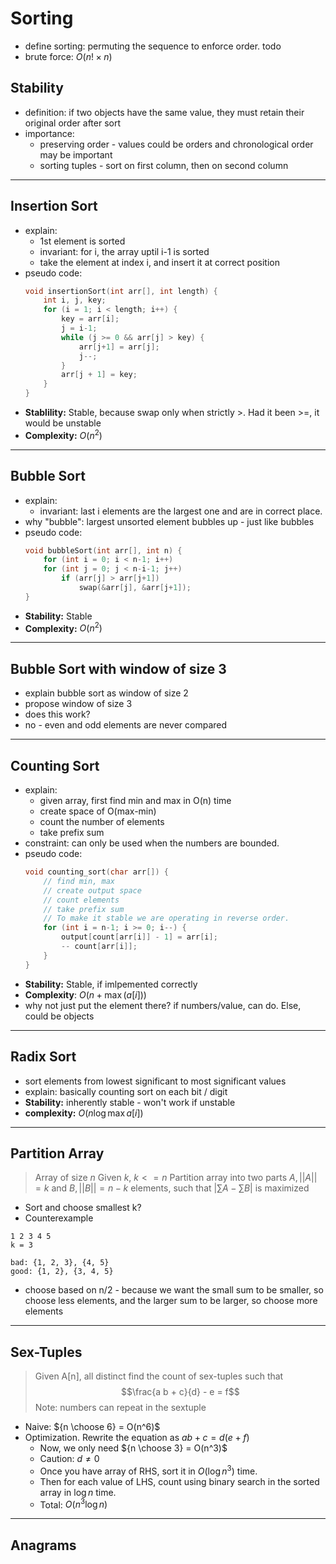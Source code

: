 # Sorting

- define sorting: permuting the sequence to enforce order. todo
- brute force: $O(n! \times n)$


Stability
---------
- definition: if two objects have the same value, they must retain their original order after sort
- importance:
    - preserving order - values could be orders and chronological order may be important
    - sorting tuples - sort on first column, then on second column

-- --

Insertion Sort
--------------
- explain: 
    - 1st element is sorted
    - invariant: for i, the array uptil i-1 is sorted
    - take the element at index i, and insert it at correct position
- pseudo code:
  ```c++
  void insertionSort(int arr[], int length) {
      int i, j, key;
      for (i = 1; i < length; i++) {
          key = arr[i];
          j = i-1;
          while (j >= 0 && arr[j] > key) {
              arr[j+1] = arr[j];
              j--;
          }
          arr[j + 1] = key;
      }
  }
  ```
- **Stablility:** Stable, because swap only when strictly >. Had it been >=, it would be unstable
- **Complexity:** $O(n^2)$

-- --


Bubble Sort
-----------
- explain:
    - invariant: last i elements are the largest one and are in correct place.
- why "bubble": largest unsorted element bubbles up - just like bubbles
- pseudo code:
  ```c++
  void bubbleSort(int arr[], int n) {  
      for (int i = 0; i < n-1; i++)
      for (int j = 0; j < n-i-1; j++)  
          if (arr[j] > arr[j+1])  
              swap(&arr[j], &arr[j+1]);  
  }
  ```
- **Stability:** Stable
- **Complexity:** $O(n^2)$

-- --


Bubble Sort with window of size 3
---------------------------------
- explain bubble sort as window of size 2
- propose window of size 3
- does this work?
- no - even and odd elements are never compared

 
-- --


Counting Sort
-------------
- explain:
    - given array, first find min and max in O(n) time
    - create space of O(max-min)
    - count the number of elements
    - take prefix sum
- constraint: can only be used when the numbers are bounded.
- pseudo code:
  ```c++
  void counting_sort(char arr[]) { 
      // find min, max
      // create output space
      // count elements
      // take prefix sum
      // To make it stable we are operating in reverse order. 
      for (int i = n-1; i >= 0; i--) {
          output[count[arr[i]] - 1] = arr[i]; 
          -- count[arr[i]]; 
      }
  }
  ```
- **Stability:** Stable, if imlpemented correctly
- **Complexity**: $O(n + \max(a[i]))$
- why not just put the element there? if numbers/value, can do. Else, could be objects

-- --


Radix Sort
----------
- sort elements from lowest significant to most significant values
- explain: basically counting sort on each bit / digit
- **Stability:** inherently stable - won't work if unstable
- **complexity:** $O(n \log\max a[i])$

-- --



Partition Array
---------------
> Array of size $n$
> Given $k$, $k <= n$
> Partition array into two parts $A, ||A|| = k$ and $B, ||B|| = n-k$ elements, such that $|\sum A - \sum B|$ is maximized

- Sort and choose smallest k?
- Counterexample
```
1 2 3 4 5
k = 3

bad: {1, 2, 3}, {4, 5}
good: {1, 2}, {3, 4, 5}
```
- choose based on n/2 - because we want the small sum to be smaller, so choose less elements, and the larger sum to be larger, so choose more elements

-- --


Sex-Tuples
----------
> Given A[n], all distinct
> find the count of sex-tuples such that
> $$\frac{a b + c}{d} - e = f$$
> Note: numbers can repeat in the sextuple

- Naive: ${n \choose 6} = O(n^6)$
- Optimization. Rewrite the equation as $ab + c = d(e + f)$
    - Now, we only need ${n \choose 3} = O(n^3)$
    - Caution: $d \neq 0$
    - Once you have array of RHS, sort it in $O(\log n^3)$ time.
    - Then for each value of LHS, count using binary search in the sorted array in $\log n$ time.
    - Total: $O(n^3 \log n)$

-- --

Anagrams
--------
